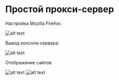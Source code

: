 # Простой прокси-сервер 

Настройка Mozilla Firefox:

![alt text](/img/img1.png)

Вывод консоли сервера:

![alt text](/img/img2.png)

Отображение сайтов:

![alt text](/img/img3.png)
![alt text](/img/img4.png)
